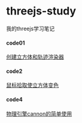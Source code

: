 # threejs-study
我的threejs学习笔记


#### code01
[创建立方体和轨迹渲染器](./code01/README.md)

#### code2
[鼠标拾取使立方体变色](./code02/README.md)

#### code4
[物理引擎cannon的简单使用](./code04/README.md)
